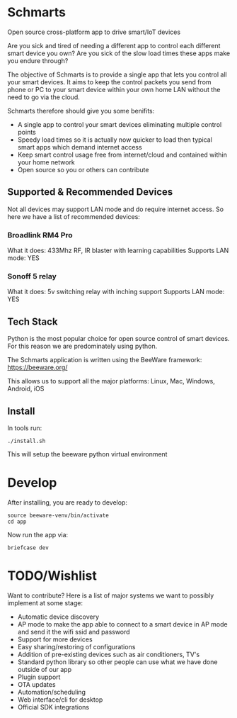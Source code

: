 # Schmarts
Open source cross-platform app to drive smart/IoT devices

Are you sick and tired of needing a different app to control each different smart device you own? Are you sick of the slow load times these apps make you endure through?

The objective of Schmarts is to provide a single app that lets you control all your smart devices. It aims to keep the control packets you send from phone or PC to your smart device within your own home LAN without the need to go via the cloud.

Schmarts therefore should give you some benifits:

- A single app to control your smart devices eliminating multiple control points
- Speedy load times so it is actually now quicker to load then typical smart apps which demand internet access
- Keep smart control usage free from internet/cloud and contained within your home network
- Open source so you or others can contribute

## Supported & Recommended Devices

Not all devices may support LAN mode and do require internet access. So here we have a list of recommended devices:

### Broadlink RM4 Pro
What it does: 433Mhz RF, IR blaster with learning capabilities
Supports LAN mode: YES

### Sonoff 5 relay
What it does: 5v switching relay with inching support
Supports LAN mode: YES

## Tech Stack

Python is the most popular choice for open source control of smart devices. For this reason we are predominately using python.

The Schmarts application is written using the BeeWare framework: https://beeware.org/

This allows us to support all the major platforms: Linux, Mac, Windows, Android, iOS


## Install

In tools run:

    ./install.sh

This will setup the beeware python virtual environment

# Develop

After installing, you are ready to develop:

    source beeware-venv/bin/activate
    cd app

Now run the app via:

    briefcase dev

# TODO/Wishlist

Want to contribute? Here is a list of major systems we want to possibly implement at some stage:

- Automatic device discovery
- AP mode to make the app able to connect to a smart device in AP mode and send it the wifi ssid and password
- Support for more devices
- Easy sharing/restoring of configurations
- Addition of pre-existing devices such as air conditioners, TV's
- Standard python library so other people can use what we have done outside of our app
- Plugin support
- OTA updates
- Automation/scheduling
- Web interface/cli for desktop
- Official SDK integrations